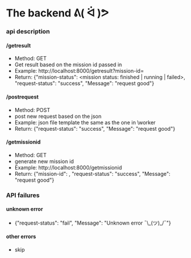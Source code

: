 # The backend ᕕ( ᐛ )ᕗ

### api description

#### /getresult
- Method: GET
- Get result based on the mission id passed in
- Example: http://localhost:8000/getresult?mission-id=<mission-id>
- Return: {"mission-status": <mission status: finished | running | failed>, "request-status": "success", "Message": "request good"}

#### /postrequest
- Method: POST
- post new request based on the json
- Example: json file template the same as the one in \worker
- Return: {"request-status": "success", "Message": "request good"}

#### /getmissionid
- Method: GET
- generate new mission id
- Example: http://localhost:8000/getmissionid
- Return: {"mission-id": <mission id>, "request-status": "success", "Message": "request good"}

### API failures

#### unknown error
- {"request-status": "fail", "Message": "Unknown error ¯\\\_(ツ)_/¯"}

#### other errors
- skip